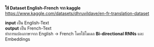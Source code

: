 **ใช้ Dataset English-French จาก kaggle**
https://www.kaggle.com/datasets/dhruvildave/en-fr-translation-dataset <br/>


**input** เป็น English-Text <br/>
**output** เป็น French-Text<br/>
ทำการแปลงภาษาจาก English -> French โดยใช้โมเดล **Bi-directional RNNs** และ Embeddings

